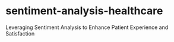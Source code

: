 # sentiment-analysis-healthcare
Leveraging Sentiment Analysis to Enhance Patient Experience and Satisfaction

